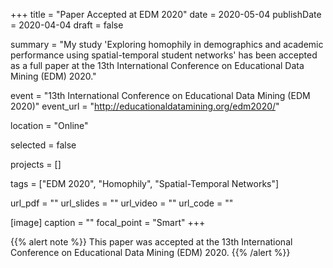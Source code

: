 +++
title = "Paper Accepted at EDM 2020"
date = 2020-05-04
publishDate = 2020-04-04
draft = false

summary = "My study 'Exploring homophily in demographics and academic performance using spatial-temporal student networks' has been accepted as a full paper at the 13th International Conference on Educational Data Mining (EDM) 2020."

event = "13th International Conference on Educational Data Mining (EDM 2020)"
event_url = "http://educationaldatamining.org/edm2020/"

location = "Online"

selected = false

projects = []

tags = ["EDM 2020", "Homophily", "Spatial-Temporal Networks"]

url_pdf = ""
url_slides = ""
url_video = ""
url_code = ""

[image]
  caption = ""
  focal_point = "Smart"
+++

{{% alert note %}}
This paper was accepted at the 13th International Conference on Educational Data Mining (EDM) 2020.
{{% /alert %}}
